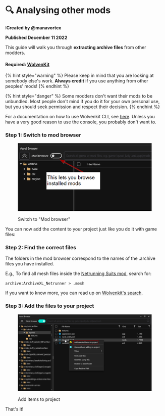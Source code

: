 # 🔍 Analysing other mods

l**Created by @manavortex**&#x20;

**Published December 11 2022**

This guide will walk you through **extracting archive files** from other modders.

#### Required: [WolvenKit](https://github.com/WolvenKit/WolvenKit/releases) <a href="#required-wolvenkit" id="required-wolvenkit"></a>

{% hint style="warning" %}
Please keep in mind that you are looking at somebody else's work. **Always credit** if you use anything from other peoples' mods!
{% endhint %}

{% hint style="danger" %}
Some modders don't want their mods to be unbundled. Most people don't mind if you do it for your own personal use, but you should seek permission and respect their decision.
{% endhint %}

For a documentation on how to use Wolvenkit CLI, see [here](legacy-analysing-other-mods-with-wolvenkit-console.md). Unless you have a very good reason to use the console, you probably don't want to.

### Step 1: Switch to mod browser

<figure><img src="../../../.gitbook/assets/view_mods_with_wkit.png" alt=""><figcaption><p>Switch to "Mod browser"</p></figcaption></figure>

You can now add the content to your project just like you do it with game files:

### Step 2: Find the correct files

The folders in the mod browser correspond to the names of the .archive files you have installed.&#x20;

E.g., To find all mesh files inside the [Netrunning Suits mod](../items-equipment/recolours-and-refits/), search for:

```
archive:ArchiveXL_Netrunner > .mesh
```

If you want to know more, you can read up on [Wolvenkit's search](http://127.0.0.1:5000/s/-MP\_ozZVx2gRZUPXkd4r/wolvenkit-app/usage/wolvenkit-search-finding-files).

### Step 3: Add the files to your project

<figure><img src="../../../.gitbook/assets/browsing_mods_add_to_project.png" alt=""><figcaption><p>Add items to project</p></figcaption></figure>



That's it!
